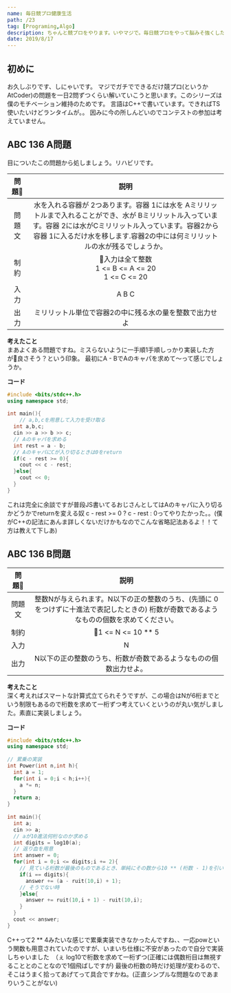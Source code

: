 ```yaml
---
name: 毎日競プロ健康生活
path: /23
tag: [Programing,Algo]
description: ちゃんと競プロをやります。いやマジで。毎日競プロをやって脳みそ強くしたい、0日目
date: 2019/8/17
---
```


## 初めに
お久しぶりです、しにゃいです。
マジでガチでできるだけ競プロ(というかAtCoder)の問題を一日2問ずつくらい解いていこうと思います。このシリーズは僕のモチベーション維持のためです。
言語はC++で書いています。できればTS使いたいけどランタイムが。。
因みに今の所しんどいのでコンテストの参加は考えていません。

## ABC 136 A問題
目についたこの問題から処しましょう。リハビリです。

|問題|説明|
|:---:|:---:|
|問題文|水を入れる容器が 2つあります。容器 1には水を Aミリリットルまで入れることができ、水が Bミリリットル入っています。容器 2には水がCミリリットル入っています。容器2から容器 1に入るだけ水を移します.容器2の中には何ミリリットルの水が残るでしょうか。|
|制約|入力は全て整数<br>1 <= B <= A <= 20<br>1 <= C <= 20|
|入力|A B C|
|出力|ミリリットル単位で容器2の中に残る水の量を整数で出力せよ|

**考えたこと**  
まあよくある問題ですね。ミスらないように一手順1手順しっかり実装した方が良さそう？という印象。
最初にA - BでAのキャパを求めて〜って感じでしょうか。

**コード**  
```C++
#include <bits/stdc++.h>
using namespace std;
 
int main(){
    // a,b,cを用意して入力を受け取る
  int a,b,c;
  cin >> a >> b >> c;
  // Aのキャパを求める   
  int rest = a - b;
  // AのキャパにCが入り切るときは0をreturn   
  if(c - rest >= 0){
    cout << c - rest;
  }else{
    cout << 0;
  }
}
```

これは完全に余談ですが普段JS書いてるおじさんとしてはAのキャパに入り切るかどうかでreturnを変える奴 c - rest >= 0 ? c - rest : 0ってやりたかった。。(僕がC++の記法にあんま詳しくないだけかもなのでこんな省略記法あるよ！！て方は教えて下しあ)

## ABC 136 B問題

|問題|説明|
|:---:|:---:|
|問題文|整数Nが与えられます。N以下の正の整数のうち、(先頭に 0をつけずに十進法で表記したときの) 桁数が奇数であるようなものの個数を求めてください。
|制約|1 <= N <= 10 ** 5|
|入力|N|
|出力|N以下の正の整数のうち、桁数が奇数であるようなものの個数出力せよ。

**考えたこと**  
深く考えればスマートな計算式立てられそうですが、この場合はNが6桁までという制限もあるので桁数を求めて一桁ずつ考えていくというのが丸い気がしました。素直に実装しましょう。

**コード**

```C++
#include <bits/stdc++.h>
using namespace std;
 
// 累乗の実装
int Power(int n,int h){
  int a = 1;
  for(int i = 0;i < h;i++){
    a *= n;
  }
  return a;
}
 
int main(){
  int a;
  cin >> a;
  // aが10進法何桁なのか求める
  int digits = log10(a);
  // 返り血を用意
  int answer = 0;
  for(int i = 0;i <= digits;i += 2){
    // 見ている桁数が最後のものであるとき、単純にその数から10 ** (桁数 - 1)を引いたものを足す
    if(i == digits){
      answer += (a - ruit(10,i) + 1);
    // そうでない時
    }else{
      answer += ruit(10,i + 1) - ruit(10,i);
    }
  }
  cout << answer;
}
```

C++って2 ** 4みたいな感じで累乗実装できなかったんですね、、一応powという関数も用意されていたのですが、いまいち仕様に不安があったので自分で実装しちゃいました　（ぇ
log10で桁数を求めて一桁ずつ(正確には偶数桁目は無視することとのことなので1個飛ばしですが)
最後の桁数の時だけ処理が変わるので、そこはうまく拾ってあげてって具合ですかね。(正直シンプルな問題なのであまりいうことがない)